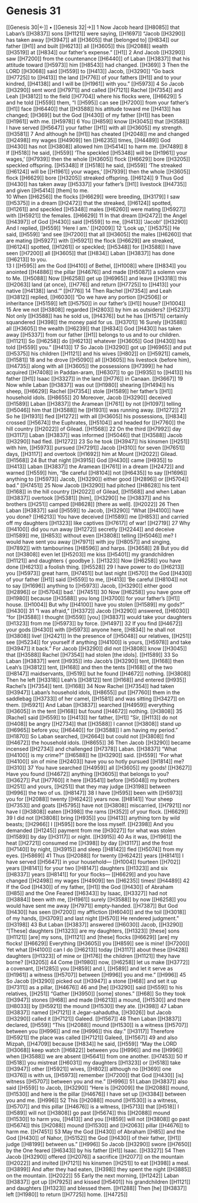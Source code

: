 # Genesis 31
[[Genesis 30|←]] • [[Genesis 32|→]]
1 Now Jacob heard [[H8085]] that Laban’s [[H3837]] sons [[H1121]] were saying, [[H1697]] “Jacob [[H3290]] has taken away [[H3947]] all [[H3605]] that [belonged to] [[H834]] our father [[H1]] and built [[H6213]] all [[H3605]] this [[H2088]] wealth [[H3519]] at [[H834]] our father’s expense.” [[H1]] 
2 And Jacob [[H3290]] saw [[H7200]] from the countenance [[H6440]] of Laban [[H3837]] that his attitude toward [[H5973]] him [[H8543]] had changed. [[H369]] 
3 Then the LORD [[H3068]] said [[H559]] to [[H413]] Jacob, [[H3290]] “Go back [[H7725]] to [[H413]] the land [[H776]] of your fathers [[H1]] and to your kindred, [[H4138]] and I will be [[H1961]] with you.” [[H5973]] 
4 So Jacob [[H3290]] sent word [[H7971]] and called [[H7121]] Rachel [[H7354]] and Leah [[H3812]] to the field [[H7704]] where his flocks were, [[H6629]] 
5 and he told [[H559]] them,  “I [[H595]] can see [[H7200]] from your father’s [[H1]] face [[H6440]] that [[H3588]] his attitude toward me [[H413]] has changed; [[H369]] but the God [[H430]] of my father [[H1]] has been [[H1961]] with me. [[H5978]] 
6 You [[H859]] know [[H3045]] that [[H3588]] I have served [[H5647]] your father [[H1]] with all [[H3605]] my strength. [[H3581]] 
7 And although he [[H1]] has cheated [[H2048]] me  and changed [[H2498]] my wages [[H4909]] ten [[H6235]] times, [[H4489]] God [[H430]] has not [[H3808]] allowed him [[H5414]] to harm me. [[H7489]] 
8 If [[H518]] he said, [[H559]] ‘The speckled [[H5348]] will be [[H1961]] your wages,’ [[H7939]] then the whole [[H3605]] flock [[H6629]] bore [[H3205]] speckled offspring. [[H5348]] If [[H518]] he said, [[H559]] ‘The streaked [[H6124]] will be [[H1961]] your wages,’ [[H7939]] then the whole [[H3605]] flock [[H6629]] bore [[H3205]] streaked offspring. [[H6124]] 
9 Thus God [[H430]] has taken away [[H5337]] your father’s [[H1]] livestock [[H4735]] and given [[H5414]] [them] to me.  
10 When [[H6256]] the flocks [[H6629]] were breeding, [[H3179]] I saw [[H5375]] in a dream [[H2472]] that the streaked, [[H6124]] spotted, [[H1261]] and speckled [[H5348]] males [[H6260]] were mating [[H5927]] with [[H5921]] the females. [[H6629]] 
11 In that dream [[H2472]] the Angel [[H4397]] of God [[H430]] said [[H559]] to me, [[H413]] ‘Jacob!’ [[H3290]] And I replied, [[H559]] ‘Here I am.’ [[H2009]] 
12 ‘Look up,’ [[H5375]] He said, [[H559]] ‘and see [[H7200]] that all [[H3605]] the males [[H6260]] that are mating [[H5927]] with [[H5921]] the flock [[H6629]] are streaked, [[H6124]] spotted, [[H1261]] or speckled; [[H5348]] for [[H3588]] I have seen [[H7200]] all [[H3605]] that [[H834]] Laban [[H3837]] has done [[H6213]] to you.  
13 I [[H595]] am the God [[H410]] of Bethel, [[H1008]] where [[H834]] you anointed [[H4886]] the pillar [[H4676]] and made [[H5087]] a solemn vow to Me. [[H5088]] Now [[H6258]] get up [[H6965]] and leave [[H3318]] this [[H2063]] land {at once}, [[H776]] and return [[H7725]] to [[H413]] your native [[H4138]] land.’” [[H776]] 
14 Then Rachel [[H7354]] and Leah [[H3812]] replied, [[H6030]] “Do we  have any portion [[H2506]] or inheritance [[H5159]] left [[H5750]] in our father’s [[H1]] house? [[H1004]] 
15 Are we not [[H3808]] regarded [[H2803]] by him  as outsiders? [[H5237]] Not only [[H3588]] has he sold us, [[H4376]] but he has [[H1571]] certainly squandered [[H398]] the money paid for us. [[H3701]] 
16 Surely [[H3588]] all [[H3605]] the wealth [[H6239]] that [[H834]] God [[H430]] has taken away [[H5337]] from our father [[H1]] belongs to us  and to our children. [[H1121]] So [[H6258]] do [[H6213]] whatever [[H3605]] God [[H430]] has told [[H559]] you.” [[H413]] 
17 So Jacob [[H3290]] got up [[H6965]] and put [[H5375]] his children [[H1121]] and his wives [[H802]] on [[H5921]] camels, [[H1581]] 
18 and he drove [[H5090]] all [[H3605]] his livestock {before him}, [[H4735]] along with all [[H3605]] the possessions [[H7399]] he had acquired [[H7408]] in Paddan-aram, [[H6307]] to go [[H935]] to [[H413]] his father [[H1]] Isaac [[H3327]] in the land [[H776]] in Canaan. [[H3667]] 
19 Now while Laban [[H3837]] was out [[H1980]] shearing [[H1494]] his sheep, [[H6629]] Rachel [[H7354]] stole [[H1589]] her father’s [[H1]] household idols. [[H8655]] 
20 Moreover, Jacob [[H3290]] deceived [[H1589]] Laban [[H3837]] the Aramean [[H761]] by not [[H1097]] telling [[H5046]] him  that [[H3588]] he [[H1931]] was running away. [[H1272]] 
21 So he [[H1931]] fled [[H1272]] with all [[H3605]] his possessions, [[H834]] crossed [[H5674]] the Euphrates, [[H5104]] and headed for [[H7760]] the hill country [[H2022]] of Gilead. [[H1568]] 
22 On the third [[H7992]] day [[H3117]] Laban [[H3837]] was informed [[H5046]] that [[H3588]] Jacob [[H3290]] had fled. [[H1272]] 
23 So he took [[H3947]] his kinsmen [[H251]] with him, [[H5973]] pursued [[H7291]] Jacob [[H310]] for seven [[H7651]] days, [[H3117]] and overtook [[H1692]] him at Mount [[H2022]] Gilead. [[H1568]] 
24 But that night [[H3915]] God [[H430]] came [[H935]] to [[H413]] Laban [[H3837]] the Aramean [[H761]] in a dream [[H2472]] and warned [[H559]] him,  “Be careful [[H8104]] not [[H6435]] to say [[H1696]] anything to [[H5973]] Jacob, [[H3290]] either good [[H2896]] or [[H5704]] bad.” [[H7451]] 
25 Now Jacob [[H3290]] had pitched [[H8628]] his tent [[H168]] in the hill country [[H2022]] of Gilead, [[H1568]] and when Laban [[H3837]] overtook [[H5381]] [him], [[H3290]] he [[H3837]] and his brothers [[H251]] camped [[H8628]] [there as well]. [[H2022]] 
26 Then Laban [[H3837]] said [[H559]] to Jacob, [[H3290]] “What [[H4100]] have you done? [[H6213]] You have deceived [[H1589]] me [[H853]] and carried off my daughters [[H1323]] like captives [[H7617]] of war! [[H2719]] 
27 Why [[H4100]] did you run away [[H1272]] secretly [[H2244]] and deceive [[H1589]] me, [[H853]] without even [[H3808]] telling [[H5046]] me?  I would have sent you away [[H7971]] with joy [[H8057]] and singing, [[H7892]] with tambourines [[H8596]] and harps. [[H3658]] 
28 But you did not [[H3808]] even let [[H5203]] me kiss [[H5401]] my grandchildren [[H1121]] and daughters { goodbye }. [[H1323]] Now [[H6258]] you have done [[H6213]] a foolish thing. [[H5528]] 
29 I have power to do [[H6213]] you [[H5973]] great harm, [[H7451]] but last night [[H570]] the God [[H430]] of your father [[H1]] said [[H559]] to me, [[H413]] ‘Be careful [[H8104]] not to say [[H1696]] anything to [[H5973]] Jacob, [[H3290]] either good [[H2896]] or [[H5704]] bad.’ [[H7451]] 
30 Now [[H6258]] you have gone off [[H1980]] because [[H3588]] you long [[H3700]] for your father’s [[H1]] house. [[H1004]] But why [[H4100]] have you stolen [[H1589]] my gods?” [[H430]] 
31 “I was afraid,” [[H3372]] Jacob [[H3290]] answered, [[H6030]] “for [[H3588]] I thought [[H559]] [you] [[H3837]] would take your daughters [[H1323]] from me [[H5973]] by force. [[H1497]] 
32 If you find [[H4672]] your gods [[H430]] with [[H5973]] anyone here, [[H834]] he shall not [[H3808]] live! [[H2421]] In the presence of [[H5048]] our relatives, [[H251]] see [[H5234]] for yourself  if anything [[H4100]] is yours, [[H5978]] and take [[H3947]] it back.”  For Jacob [[H3290]] did not [[H3808]] know [[H3045]] that [[H3588]] Rachel [[H7354]] had stolen [the idols]. [[H1589]] 
33 So Laban [[H3837]] went [[H935]] into Jacob’s [[H3290]] tent, [[H168]] then Leah’s [[H3812]] tent, [[H168]] and then the tents [[H168]] of the two [[H8147]] maidservants, [[H519]] but he found [[H4672]] nothing. [[H3808]] Then he left [[H3318]] Leah’s [[H3812]] tent [[H168]] and entered [[H935]] Rachel’s [[H7354]] tent. [[H168]] 
34 Now Rachel [[H7354]] had taken [[H3947]] Laban’s household idols, [[H8655]] put [[H7760]] them in the saddlebag [[H3733]] of her camel, [[H1581]] and was sitting [[H3427]] on them. [[H5921]] And Laban [[H3837]] searched [[H4959]] everything [[H3605]] in the tent [[H168]] but found [[H4672]] nothing. [[H3808]] 
35 [Rachel] said [[H559]] to [[H413]] her father, [[H1]] “Sir, [[H113]] do not [[H408]] be angry [[H2734]] that [[H3588]] I cannot [[H3808]] stand up [[H6965]] before you; [[H6440]] for [[H3588]] I am having my period.” [[H1870]] So Laban searched, [[H2664]] but could not [[H3808]] find [[H4672]] the household idols. [[H8655]] 
36 Then Jacob [[H3290]] became incensed [[H2734]] and challenged [[H7378]] Laban. [[H3837]] “What [[H4100]] is my crime?” [[H6588]] he [[H3290]] said. [[H559]] “For what [[H4100]] sin of mine [[H2403]] have you so hotly pursued [[H1814]] me? [[H310]] 
37 You have searched [[H4959]] all [[H3605]] my goods! [[H3627]] Have you found [[H4672]] anything [[H3605]] that belongs to you? [[H3627]] Put [[H7760]] it here [[H3541]] before [[H5048]] my brothers [[H251]] and yours, [[H251]] that they may judge [[H3198]] between [[H996]] the two of us. [[H8147]] 
38 I have [[H595]] been with [[H5973]] you for [[H2088]] twenty [[H6242]] years now. [[H8141]] Your sheep [[H7353]] and goats [[H5795]] have not [[H3808]] miscarried, [[H7921]] nor have I [[H3808]] eaten [[H398]] the rams [[H352]] of your flock. [[H6629]] 
39 I did not [[H3808]] bring [[H935]] you [[H413]] anything torn by wild beasts; [[H2966]] I [[H595]] bore the loss myself. [[H2398]] And you demanded [[H1245]] payment from me [[H3027]] for what was stolen [[H1589]] by day [[H3117]] or night. [[H3915]] 
40 As it was, [[H1961]] the heat [[H2721]] consumed me [[H398]] by day [[H3117]] and the frost [[H7140]] by night, [[H3915]] and sleep [[H8142]] fled [[H5074]] from my eyes. [[H5869]] 
41 Thus [[H2088]] for twenty [[H6242]] years [[H8141]] I have served [[H5647]] in your household— [[H1004]] fourteen [[H702]] years [[H8141]] for your two [[H8147]] daughters [[H1323]] and six [[H8337]] years [[H8141]] for your flocks— [[H6629]] and you have changed [[H2498]] my wages [[H4909]] ten [[H6235]] times! [[H4489]] 
42 If the God [[H430]] of my father, [[H1]] the God [[H430]] of Abraham [[H85]] and the One Feared [[H6343]] by Isaac, [[H3327]] had not [[H3884]] been with me, [[H1961]] surely [[H3588]] by now [[H6258]] you would have sent me away [[H7971]] empty-handed. [[H7387]] But God [[H430]] has seen [[H7200]] my affliction [[H6040]] and the toil [[H3018]] of my hands, [[H3709]] and last night [[H570]] He rendered judgment.” [[H3198]] 
43 But Laban [[H3837]] answered [[H6030]] Jacob, [[H3290]] “[These] daughters [[H1323]] are my daughters, [[H1323]] [these] sons [[H1121]] [are] my sons, [[H1121]] and [these] flocks [[H6629]] [are] my flocks! [[H6629]] Everything [[H3605]] you [[H859]] see is mine! [[H7200]] Yet what [[H4100]] can I do [[H6213]] today [[H3117]] about these [[H428]] daughters [[H1323]] of mine or [[H176]] the children [[H1121]] they have borne? [[H3205]] 
44 Come [[H1980]] now, [[H6258]] let us make [[H3772]] a covenant, [[H1285]] you [[H859]] and I, [[H589]] and let it serve as [[H1961]] a witness [[H5707]] between [[H996]] you and me.” [[H996]] 
45 So Jacob [[H3290]] picked out [[H3947]] a stone [[H68]] and set it up [[H7311]] as a pillar, [[H4676]] 
46 and [he] [[H3290]] said [[H559]] to his relatives, [[H251]] “Gather [[H3950]] [some] stones.” [[H68]] So they took [[H3947]] stones [[H68]] and made [[H6213]] a mound, [[H1530]] and there [[H8033]] by [[H5921]] the mound [[H1530]] they ate. [[H398]] 
47 Laban [[H3837]] named [[H7121]] it Jegar-sahadutha, [[H3026]] but Jacob [[H3290]] called it [[H7121]] Galeed. [[H1567]] 
48 Then Laban [[H3837]] declared, [[H559]] “This [[H2088]] mound [[H1530]] is a witness [[H5707]] between you [[H996]] and me [[H996]] this day.” [[H3117]] Therefore [[H5921]] the place was called [[H7121]] Galeed, [[H1567]] 
49 and also Mizpah, [[H4709]] because [[H834]] he said, [[H559]] “May the LORD [[H3068]] keep watch [[H6822]] between you [[H996]] and me [[H996]] when [[H3588]] we are absent [[H5641]] from one another. [[H7453]] 
50 If [[H518]] you mistreat [[H6031]] my daughters [[H1323]] or [[H518]] take [[H3947]] other [[H5921]] wives, [[H802]] although no [[H369]] one [[H376]] is with us, [[H5973]] remember [[H7200]] that God [[H430]] [is] witness [[H5707]] between you and me.” [[H996]] 
51 Laban [[H3837]] also said [[H559]] to Jacob, [[H3290]] “Here is [[H2009]] the [[H2088]] mound, [[H1530]] and here is the pillar [[H4676]] I have set up [[H3384]] between you and me. [[H996]] 
52 This [[H2088]] mound [[H1530]] is a witness, [[H5707]] and this pillar [[H4676]] is a witness, [[H5713]] that [[H518]] I [[H589]] will not [[H3808]] go past [[H5674]] this [[H2088]] mound [[H1530]] to harm you, [[H413]] and you [[H859]] will not [[H3808]] go past [[H5674]] this [[H2088]] mound [[H1530]] and [[H2063]] pillar [[H4676]] to harm me. [[H7451]] 
53 May the God [[H430]] of Abraham [[H85]] and the God [[H430]] of Nahor, [[H5152]] the God [[H430]] of their father, [[H1]] judge [[H8199]] between us.” [[H996]] So Jacob [[H3290]] swore [[H7650]] by the One feared [[H6343]] by his father [[H1]] Isaac. [[H3327]] 
54 Then Jacob [[H3290]] offered [[H2076]] a sacrifice [[H2077]] on the mountain [[H2022]] and invited [[H7121]] his kinsmen [[H251]] to eat [[H398]] a meal. [[H3899]] And after they had eaten, [[H398]] they spent the night [[H3885]] on the mountain. [[H2022]] 
55 Early the next morning, [[H1242]] Laban [[H3837]] got up [[H7925]] and kissed [[H5401]] his grandchildren [[H1121]] and daughters [[H1323]] and blessed them. [[H1288]] Then [he] [[H3837]] left [[H1980]] to return [[H7725]] home. [[H4725]] 
